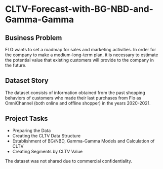 # CLTV-Forecast-with-BG-NBD-and-Gamma-Gamma
## Business Problem
FLO wants to set a roadmap for sales and marketing activities. In order for the company to make a medium-long-term plan, it is necessary to estimate the potential value that existing customers will provide to the company in the future.

## Dataset Story 
The dataset consists of information obtained from the past shopping behaviors of customers who made their last purchases from Flo as OmniChannel (both online and offline shopper) in the years 2020-2021.

## Project Tasks
* Preparing the Data
* Creating the CLTV Data Structure
* Establishment of BG/NBD, Gamma-Gamma Models and Calculation of CLTV 
* Creating Segments by CLTV Value

The dataset was not shared due to commercial confidentiality.
